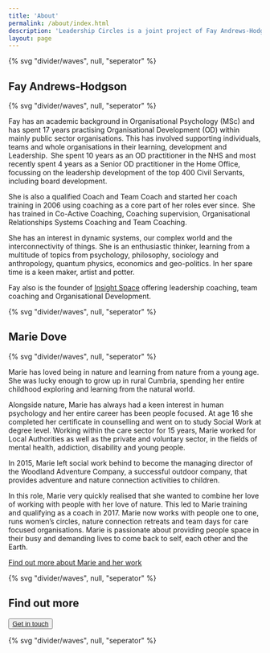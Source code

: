 ```yaml
---
title: 'About'
permalink: /about/index.html
description: 'Leadership Circles is a joint project of Fay Andrews-Hodgson & Marie Dove.'
layout: page
---
```


<article class="full  section" style="--spot-color: var(--color-primary-highlight)">
  {% svg "divider/waves", null, "seperator" %}
  <section class="feature section__inner wrapper">
    <h2>Fay Andrews-Hodgson</h2>
  </section>
{% svg "divider/waves", null, "seperator" %}
</article>

Fay has an academic background in Organisational Psychology (MSc) and has spent 17 years practising Organisational Development (OD) within mainly public sector organisations. This has involved supporting individuals, teams and whole organisations in their learning, development and Leadership.  She spent 10 years as an OD practitioner in the NHS and most recently spent 4 years as a Senior OD practitioner in the Home Office, focussing on the leadership development of the top 400 Civil Servants, including board development.

She is also a qualified Coach and Team Coach and started her coach training in 2006 using coaching as a core part of her roles ever since.  She has trained in Co-Active Coaching, Coaching supervision, Organisational Relationships Systems Coaching and Team Coaching.

She has an interest in dynamic systems, our complex world and the interconnectivity of things. She is an enthusiastic thinker, learning from a multitude of topics from psychology, philosophy, sociology and anthropology, quantum physics, economics and geo-politics. In her spare time is a keen maker, artist and potter.

Fay also is the founder of [Insight Space](https://insightspace.co.uk) offering leadership coaching, team coaching and Organisational Development.

<article class="full  section" style="--spot-color: var(--color-primary-highlight)">
  {% svg "divider/waves", null, "seperator" %}
  <section class="feature section__inner wrapper">
    <h2>Marie Dove</h2>
  </section>
{% svg "divider/waves", null, "seperator" %}
</article>

Marie has loved being in nature and learning from nature from a young age. She was lucky enough to grow up in rural Cumbria, spending her entire childhood exploring and learning from the natural world.

Alongside nature, Marie has always had a keen interest in human psychology and her entire career has been people focused. At age 16 she completed her certificate in counselling and went on to study Social Work at degree level. Working within the care sector for 15 years, Marie worked for Local Authorities as well as the private and voluntary sector, in the fields of mental health, addiction, disability and young people.

In 2015, Marie left social work behind to become the managing director of the Woodland Adventure Company, a successful outdoor company, that provides adventure and nature connection activities to children.

In this role, Marie very quickly realised that she wanted to combine her love of working with people with her love of nature. This led to Marie training and qualifying as a coach in 2017. Marie now works with people one to one, runs women’s circles, nature connection retreats and team days for care focused organisations. Marie is passionate about providing people space in their busy and demanding lives to come back to self, each other and the Earth.

[Find out more about Marie and her work](https://mariedove.co.uk)

<article class="full  section" style="--spot-color: var(--color-primary-highlight)">
  {% svg "divider/waves", null, "seperator" %}
  <section class="feature section__inner wrapper">
    <h2>Find out more</h2>
      <p>
        <button class="button"><a href='/contact'>Get in touch</a></button>
      </p>
  </section>
{% svg "divider/waves", null, "seperator" %}
</article>
